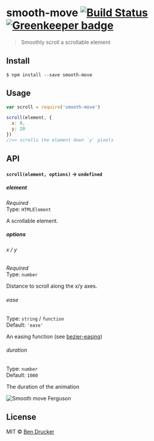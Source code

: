 # smooth-move [![Build Status](https://travis-ci.org/bendrucker/smooth-move.svg?branch=master)](https://travis-ci.org/bendrucker/smooth-move) [![Greenkeeper badge](https://badges.greenkeeper.io/bendrucker/smooth-move.svg)](https://greenkeeper.io/)

> Smoothly scroll a scrollable element


## Install

```
$ npm install --save smooth-move
```


## Usage

```js
var scroll = require('smooth-move')

scroll(element, {
  x: 0,
  y: 20
})
//=> scrolls the element down `y` pixels
```

## API

#### `scroll(element, options)` -> `undefined`

##### element

*Required*  
Type: `HTMLElement`

A scrollable element.

##### options

###### x / y

*Required*  
Type: `number`

Distance to scroll along the x/y axes.

###### ease

Type: `string` / `function`  
Default: `'ease'`

An easing function (see [bezier-easing](https://github.com/gre/bezier-easing))

###### duration

Type: `number`  
Default: `1000`

The duration of the animation

![Smooth move Ferguson](http://media.tumblr.com/tumblr_lkh26ovh9i1qfy7a6.jpg)

## License

MIT © [Ben Drucker](http://bendrucker.me)
